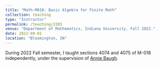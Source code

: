 ```yaml
---
title: "Math-M018: Basic Algebra for Finite Math"
collection: teaching
type: "Instructor"
permalink: /teaching/2203
venue: "Department of Mathematics, Indiana University, Fall 2022."
date: 2022-09-01
location: "Bloomington, IN"
---
```


During 2022 Fall semester, I taught sections 4074 and 4075 of M-018 independently, under the supervision of [Annie Baugh](https://math.indiana.edu/about/faculty/baugh-annie.html).
